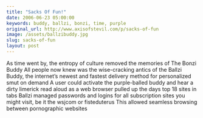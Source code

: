 ```yaml
---
title: "Sacks Of Fun!"
date: 2006-06-23 05:00:00
keywords: buddy, ballzi, bonzi, time, purple
original_url: http://www.axisofstevil.com/p/sacks-of-fun
image: /assets/ballzibuddy.jpg
slug: sacks-of-fun
layout: post
---
```


As time went by, the entropy of culture removed the memories of The Bonzi Buddy  All people now knew was the wise-cracking antics of the Ballzi Buddy, the internet’s newest and fastest delivery method for personalized smut on demand  A user could activate the purple-balled buddy and hear a dirty limerick read aloud as a web browser pulled up the days top 18 sites in tabs Ballzi managed passwords and logins for all subscription sites you might visit, be it the wsjcom or fisteduterus This allowed seamless browsing between pornographic websites

